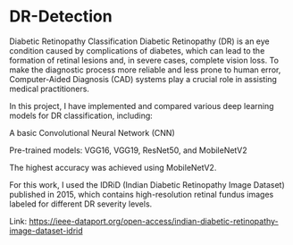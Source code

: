 # DR-Detection

Diabetic Retinopathy Classification
Diabetic Retinopathy (DR) is an eye condition caused by complications of diabetes, which can lead to the formation of retinal lesions and, in severe cases, complete vision loss. To make the diagnostic process more reliable and less prone to human error, Computer-Aided Diagnosis (CAD) systems play a crucial role in assisting medical practitioners.

In this project, I have implemented and compared various deep learning models for DR classification, including:

A basic Convolutional Neural Network (CNN)

Pre-trained models: VGG16, VGG19, ResNet50, and MobileNetV2

The highest accuracy was achieved using MobileNetV2.

For this work, I used the IDRiD (Indian Diabetic Retinopathy Image Dataset) published in 2015, which contains high-resolution retinal fundus images labeled for different DR severity levels. 

Link: https://ieee-dataport.org/open-access/indian-diabetic-retinopathy-image-dataset-idrid 
